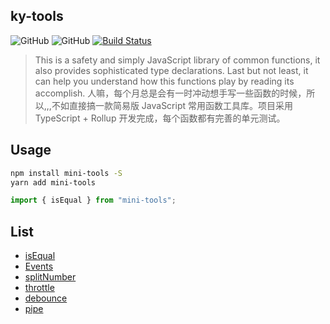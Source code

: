 ## ky-tools

![GitHub](https://img.shields.io/github/license/kyleezhang/mini-tools)
![GitHub](https://img.shields.io/bundlephobia/min/ky-tools)
[![Build Status](https://app.travis-ci.com/kyleezhang/mini-tools.svg?branch=master)](https://app.travis-ci.com/kyleezhang/mini-tools)

> This is a safety and simply JavaScript library of common functions, it also provides sophisticated type declarations. Last but not least, it can help you understand how this functions play by reading its accomplish.
> 人嘛，每个月总是会有一时冲动想手写一些函数的时候，所以,,,不如直接搞一款简易版 JavaScript 常用函数工具库。项目采用 TypeScript + Rollup 开发完成，每个函数都有完善的单元测试。

## Usage

```sh
npm install mini-tools -S
yarn add mini-tools
```

```js
import { isEqual } from "mini-tools";
```

## List

- <a href="https://github.com/kyleezhang/mini-tools/blob/master/lib/equal/README.md">isEqual</a>
- <a href="https://github.com/kyleezhang/mini-tools/blob/master/lib/event/README.md">Events</a>
- <a href="https://github.com/kyleezhang/mini-tools/blob/master/lib/number/README.md">splitNumber</a>
- <a href="https://github.com/kyleezhang/mini-tools/blob/master/lib/throttle/README.md">throttle</a>
- <a href="https://github.com/kyleezhang/mini-tools/blob/master/lib/debounce/README.md">debounce</a>
- <a href="https://github.com/kyleezhang/mini-tools/blob/master/lib/pipe/README.md">pipe</a>
